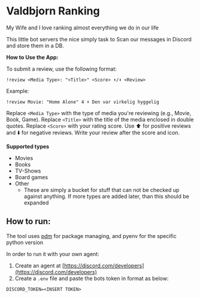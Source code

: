 # Valdbjorn Ranking

My Wife and I love ranking almost everything we do in our life

This little bot servers the nice simply task to Scan our messages in Discord and store them in a DB.

**How to Use the App:**

To submit a review, use the following format:
```
!review <Media Type>: "<Title>" <Score> ⬆️/⬇️ <Review>
```

Example:
```
!review Movie: "Home Alone" 4 ⬆️ Den var virkelig hyggelig
```

Replace `<Media Type>` with the type of media you're reviewing (e.g., Movie, Book, Game).
Replace `<Title>` with the title of the media enclosed in double quotes.
Replace `<Score>` with your rating score.
Use ⬆️ for positive reviews and ⬇️ for negative reviews.
Write your review after the score and icon.

**Supported types**
- Movies
- Books
- TV-Shows
- Board games
- Other
    - These are simply a bucket for stuff that can not be checked up against anything. If more types are added later, than this should be expanded

## How to run:

The tool uses [pdm](https://pdm-project.org/en/latest/) for package managing, and pyenv for the specific python version

In order to run it with your own agent: 
1) Create an agent at [https://discord.com/developers](https://discord.com/developers) 
2) Create a `.env` file and paste the bots token in format as below:
```
DISCORD_TOKEN=<INSERT TOKEN>
```